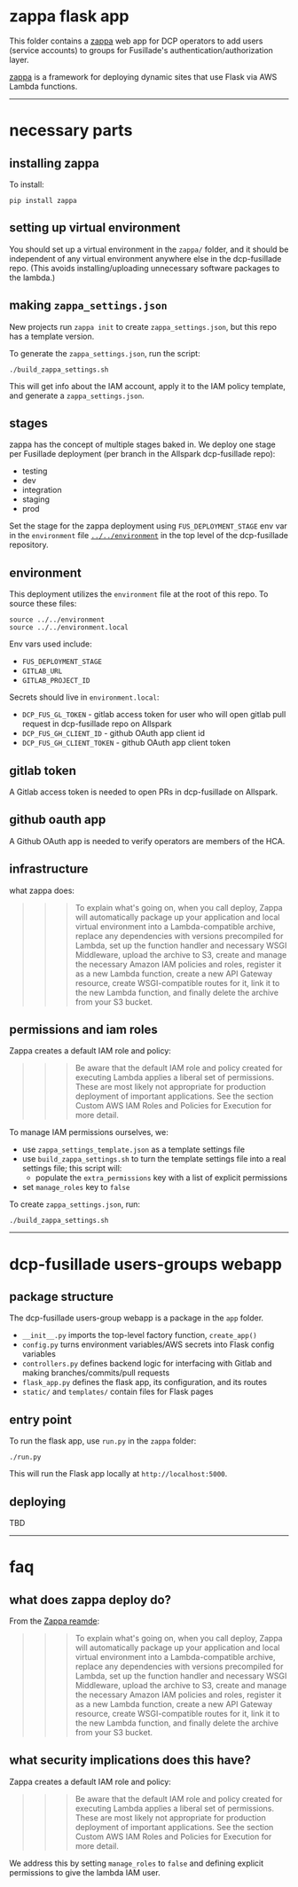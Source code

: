 # zappa flask app

This folder contains a [zappa](https://github.com/Miserlou/Zappa) web app for
DCP operators to add users (service accounts) to groups for Fusillade's 
authentication/authorization layer.

[zappa](https://github.com/Miserlou/Zappa) is a framework for deploying dynamic
sites that use Flask via AWS Lambda functions.

---

# necessary parts

## installing zappa

To install:

    pip install zappa

## setting up virtual environment

You should set up a virtual environment in the `zappa/` folder, and it should be independent of any virtual environment
anywhere else in the dcp-fusillade repo. (This avoids installing/uploading unnecessary software packages to the lambda.)

## making `zappa_settings.json`

New projects run `zappa init` to create `zappa_settings.json`, but this repo has a template version.

To generate the `zappa_settings.json`, run the script:

```
./build_zappa_settings.sh
```

This will get info about the IAM account, apply it to the IAM policy template, and generate a `zappa_settings.json`.

## stages

zappa has the concept of multiple stages baked in. We deploy one stage per
Fusillade deployment (per branch in the Allspark dcp-fusillade repo):

* testing
* dev
* integration
* staging
* prod

Set the stage for the zappa deployment using `FUS_DEPLOYMENT_STAGE`
env var in the `environment` file
[`../../environment`](../../environment) in the top level of the
dcp-fusillade repository.

## environment

This deployment utilizes the `environment` file at the root of this repo. To source these files:

```
source ../../environment
source ../../environment.local
```

Env vars used include:

* `FUS_DEPLOYMENT_STAGE`
* `GITLAB_URL`
* `GITLAB_PROJECT_ID`

Secrets should live in `environment.local`:

* `DCP_FUS_GL_TOKEN` - gitlab access token for user who will open gitlab pull 
  request in dcp-fusillade repo on Allspark
* `DCP_FUS_GH_CLIENT_ID` - github OAuth app client id
* `DCP_FUS_GH_CLIENT_TOKEN` - github OAuth app client token

## gitlab token

A Gitlab access token is needed to open PRs in dcp-fusillade on Allspark.

## github oauth app

A Github OAuth app is needed to verify operators are members of the HCA.

## infrastructure

what zappa does:

>>> To explain what's going on, when you call deploy, Zappa will automatically package up your application and
    local virtual environment into a Lambda-compatible archive, replace any dependencies with versions precompiled for
    Lambda, set up the function handler and necessary WSGI Middleware, upload the archive to S3, create and manage
    the necessary Amazon IAM policies and roles, register it as a new Lambda function, create a new API Gateway
    resource, create WSGI-compatible routes for it, link it to the new Lambda function, and finally delete the
    archive from your S3 bucket.

## permissions and iam roles

Zappa creates a default IAM role and policy:

>>> Be aware that the default IAM role and policy created for executing Lambda applies a liberal set of
    permissions. These are most likely not appropriate for production deployment of important applications. See the
    section Custom AWS IAM Roles and Policies for Execution for more detail.

To manage IAM permissions ourselves, we:

- use `zappa_settings_template.json` as a template settings file
- use `build_zappa_settings.sh` to turn the template settings file into a real settings file; this script will:
    - populate the `extra_permissions` key with a list of explicit permissions
- set `manage_roles` key to `false`

To create `zappa_settings.json`, run:

```
./build_zappa_settings.sh
```

---

# dcp-fusillade users-groups webapp

## package structure

The dcp-fusillade users-group webapp is a package in the `app` folder.

- `__init__.py` imports the top-level factory function, `create_app()`
- `config.py` turns environment variables/AWS secrets into Flask config variables
- `controllers.py` defines backend logic for interfacing with Gitlab and making branches/commits/pull requests
- `flask_app.py` defines the flask app, its configuration, and its routes
- `static/` and `templates/` contain files for Flask pages

## entry point

To run the flask app, use `run.py` in the `zappa` folder:

```
./run.py
```

This will run the Flask app locally at `http://localhost:5000`.

## deploying

TBD

---

# faq

## what does zappa deploy do?

From the [Zappa reamde](https://github.com/Miserlou/Zappa):

>>> To explain what's going on, when you call deploy, Zappa will automatically package up your application and
    local virtual environment into a Lambda-compatible archive, replace any dependencies with versions precompiled for
    Lambda, set up the function handler and necessary WSGI Middleware, upload the archive to S3, create and manage
    the necessary Amazon IAM policies and roles, register it as a new Lambda function, create a new API Gateway
    resource, create WSGI-compatible routes for it, link it to the new Lambda function, and finally delete the
    archive from your S3 bucket.

## what security implications does this have?

Zappa creates a default IAM role and policy:

>>> Be aware that the default IAM role and policy created for executing Lambda applies a liberal set of
    permissions. These are most likely not appropriate for production deployment of important applications. See the
    section Custom AWS IAM Roles and Policies for Execution for more detail.

We address this by setting `manage_roles` to `false` and defining explicit permissions to give the lambda IAM user.

